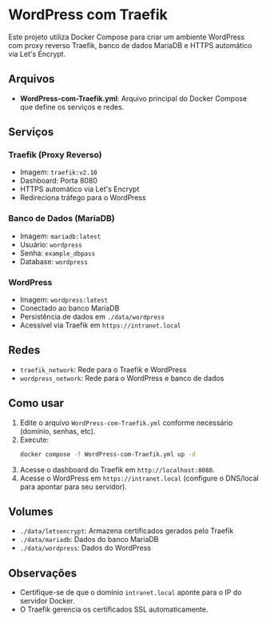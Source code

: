 # WordPress com Traefik

Este projeto utiliza Docker Compose para criar um ambiente WordPress com proxy reverso Traefik, banco de dados MariaDB e HTTPS automático via Let's Encrypt.

## Arquivos

- **WordPress-com-Traefik.yml**: Arquivo principal do Docker Compose que define os serviços e redes.

## Serviços

### Traefik (Proxy Reverso)
- Imagem: `traefik:v2.10`
- Dashboard: Porta 8080
- HTTPS automático via Let's Encrypt
- Redireciona tráfego para o WordPress

### Banco de Dados (MariaDB)
- Imagem: `mariadb:latest`
- Usuário: `wordpress`
- Senha: `example_dbpass`
- Database: `wordpress`

### WordPress
- Imagem: `wordpress:latest`
- Conectado ao banco MariaDB
- Persistência de dados em `./data/wordpress`
- Acessível via Traefik em `https://intranet.local`

## Redes
- `traefik_network`: Rede para o Traefik e WordPress
- `wordpress_network`: Rede para o WordPress e banco de dados

## Como usar
1. Edite o arquivo `WordPress-com-Traefik.yml` conforme necessário (domínio, senhas, etc).
2. Execute:
	```bash
	docker compose -f WordPress-com-Traefik.yml up -d
	```
3. Acesse o dashboard do Traefik em `http://localhost:8080`.
4. Acesse o WordPress em `https://intranet.local` (configure o DNS/local para apontar para seu servidor).

## Volumes
- `./data/letsencrypt`: Armazena certificados gerados pelo Traefik
- `./data/mariadb`: Dados do banco MariaDB
- `./data/wordpress`: Dados do WordPress

## Observações
- Certifique-se de que o domínio `intranet.local` aponte para o IP do servidor Docker.
- O Traefik gerencia os certificados SSL automaticamente.